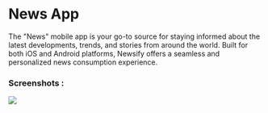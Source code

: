 # News App
 
The "News" mobile app is your go-to source for staying informed about the latest developments, trends, and stories from around the world. Built for both iOS and Android platforms, Newsify offers a seamless and personalized news consumption experience.

### Screenshots :

<img src="https://i.ibb.co/86Wf8XW/Your-paragraph-text-4.png">

